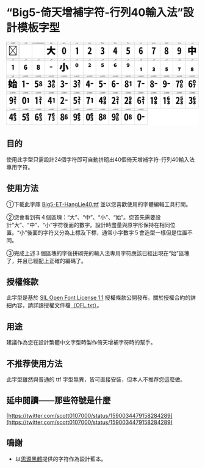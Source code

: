 # “Big5-倚天增補字符-行列40輸入法”設計模板字型

![Pic](https://github.com/scott0107000/Big5-ET-HangLie40/blob/d84df569fa9f394439b83caa1de53e9345de250d/Toutu.png)

## 目的

使用此字型只需設計24個字符即可自動拼砌出40個倚天增補字符-行列40輸入法專用字符。

## 使用方法

①下載此字庫 [Big5-ET-HangLie40.ttf](https://github.com/scott0107000/Big5-ET-HangLie40/raw/main/Big5-ET-HangLie40.ttf) 並以您喜歡使用的字體編輯工具打開。

②您會看到有４個區塊：“大”、“中”、“小”、“始”。您首先需要設計“大”、“中”、“小”字符後面的數字。設計時盡量與原字形保持在相同位置。“小”後面的字符又分為上標及下標，通常小字數字５會造型一樣但是位置不同。

③完成上述３個區塊的字後拼砌完的輸入法專用字符應該已經出現在“始”區塊了，并且已經配上正確的編碼了。

## 授權條款

此字型是基於 [SIL Open Font License 1.1](https://scripts.sil.org/OFL) 授權條款公開發布。關於授權合約的詳細內容，請詳讀授權文件檔[（OFL.txt）](https://github.com/scott0107000/Big5-ET-HangLie40/raw/main/OFL.txt)。

## 用途

建議作為您在設計繁體中文字型時製作倚天增補字符時的幫手。

## 不推荐使用方法

此字型雖然與普通的 ttf 字型無異，皆可直接安裝，但本人不推荐您這麼做。

## 延申閱讀——那些符號是什麼

[https://twitter.com/scott0107000/status/1590034479158284289](https://twitter.com/scott0107000/status/1590034479158284289)

## 鳴謝

- 以[思源黑體](https://github.com/adobe-fonts/source-han-sans/tree/release)提供的字符作為設計藍本。
